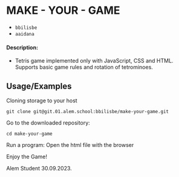 
# MAKE - YOUR - GAME
* `bbilisbe` 
* `aaidana`



#### Description:


* Tetris game implemented only with JavaScript, CSS and HTML. 
Supports basic game rules and rotation of tetrominoes.



## Usage/Examples
Cloning storage to your host
```CMD/Terminal 
git clone git@git.01.alem.school:bbilisbe/make-your-game.git
```
Go to the downloaded repository:

```CMD/Terminal 
cd make-your-game
```
Run a program: Open the html file with the browser

Enjoy the Game!



Alem Student
30.09.2023.